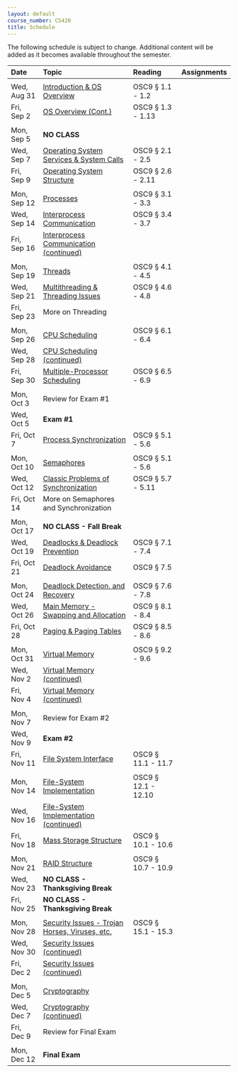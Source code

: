 ```yaml
---
layout: default
course_number: CS420
title: Schedule
---
```


The following schedule is subject to change.
Additional content will be added as it becomes available throughout the semester.

**Date**       |  **Topic**                                                                                        |  **Reading**          |  **Assignments**      
:--------------|:--------------------------------------------------------------------------------------------------|:----------------------|:----------------------
               |                                                                                                   |                       |
Wed, Aug 31    |  [Introduction & OS Overview](lectures/lecture1+2_introduction_and_os_architecture.pdf)           |  OSC9 § 1.1 - 1.2     |
Fri, Sep 2     |  [OS Overview (Cont.)](lectures/lecture1+2_introduction_and_os_architecture.pdf)                  |  OSC9 § 1.3 - 1.13    |
               |                                                                                                   |                       |
Mon, Sep 5     |  **NO CLASS**                                                                                     |                       |
Wed, Sep 7     |  [Operating System Services & System Calls](lectures/lecture3_services_and_system_calls.pdf)      |  OSC9 § 2.1 - 2.5     |            <!-- [Homework #1](homework/Homework_Assignment_1.txt) <br> Due 9/14 in class <br> -->
Fri, Sep 9     |  [Operating System Structure](lectures/lecture4_operating_system_structure.pdf)                   |  OSC9 § 2.6 - 2.11    |            <!-- [Lab #1](labs/lab01.html) <br> Due 9/?? by 11:59 PM -->
               |                                                                                                   |                       |
Mon, Sep 12    |  [Processes](lectures/lecture5_processes.pdf)                                                     |  OSC9 § 3.1 - 3.3     |            <!-- [Homework #2](homework/Homework_Assignment_2.txt) <br> Due 9/18 in class -->
Wed, Sep 14    |  [Interprocess Communication](lectures/lecture6a_interprocess_communication.pdf)                  |  OSC9 § 3.4 - 3.7     | 
Fri, Sep 16    |  [Interprocess Communication (continued)](lectures/lecture6b_client_server_communication.pdf)     |                       |            <!-- [Lab #2](labs/lab02.html) <br> Due 10/?? by 11:59 PM --> 
               |                                                                                                   |                       |
Mon, Sep 19    |  [Threads](lectures/lecture7_threads.pdf)                                                         |  OSC9 § 4.1 - 4.5     |            <!-- [Homework #3](homework/Homework_Assignment_3.txt) <br> Due 9/?? in class -->
Wed, Sep 21    |  [Multithreading & Threading Issues](lectures/lecture8_threading_issues.pdf)                      |  OSC9 § 4.6 - 4.8     |  
Fri, Sep 23    |  More on Threading                                                                                |                       |  
               |                                                                                                   |                       |
Mon, Sep 26    |  [CPU Scheduling](lectures/lecture9_cpu_scheduling.pdf)                                           |  OSC9 § 6.1 - 6.4     |
Wed, Sep 28    |  [CPU Scheduling (continued)](lectures/lecture9_cpu_scheduling.pdf)                               |                       |            <!-- [Homework #4](homework/Homework_Assignment_4.txt) <br> Due 10/? in class -->
Fri, Sep 30    |  [Multiple-Processor Scheduling](lectures/lecture10_multiprocessor_scheduling.pdf)                |  OSC9 § 6.5 - 6.9     |
               |                                                                                                   |                       |
Mon, Oct 3     |  Review for Exam #1                                                                               |                       |
Wed, Oct 5     |  **Exam #1**                                                                                      |                       |
Fri, Oct 7     |  [Process Synchronization](lectures/lecture11_process_synchronization.pdf)                        |  OSC9 § 5.1 - 5.6     |
               |                                                                                                   |                       |
Mon, Oct 10    |  [Semaphores](lectures/lecture11_process_synchronization.pdf)                                     |  OSC9 § 5.1 - 5.6     |
Wed, Oct 12    |  [Classic Problems of Synchronization](lectures/lecture12_classic_synchronization_problems.pdf)   |  OSC9 § 5.7 - 5.11    |            <!-- [Lab #3](labs/lab03.html) <br> Due 10/?? by 11:59 PM -->
Fri, Oct 14    |  More on Semaphores and Synchronization                                                           |                       |
               |                                                                                                   |                       |
Mon, Oct 17    |  **NO CLASS - Fall Break**                                                                        |                       |
Wed, Oct 19    |  [Deadlocks & Deadlock Prevention](lectures/lecture13+14+15_deadlock.pdf)                         |  OSC9 § 7.1 - 7.4     |            <!-- [Homework #5](homework/Homework_Assignment_5.txt) <br> Due 10/28 in class -->
Fri, Oct 21    |  [Deadlock Avoidance](lectures/lecture13+14+15_deadlock.pdf)                                      |  OSC9 § 7.5           |
               |                                                                                                   |                       |
Mon, Oct 24    |  [Deadlock Detection, and Recovery](lectures/lecture13+14+15_deadlock.pdf)                        |  OSC9 § 7.6 - 7.8     |
Wed, Oct 26    |  [Main Memory - Swapping and Allocation](lectures/lecture16_main_memory.pdf)                      |  OSC9 § 8.1 - 8.4     |
Fri, Oct 28    |  [Paging & Paging Tables](lectures/lecture17_paging_and_page_tables.pdf)                          |  OSC9 § 8.5 - 8.6     |            <!-- [Homework #6](homework/Homework_Assignment_6.txt) <br> Due 11/?? in class -->
               |                                                                                                   |                       |
Mon, Oct 31    |  [Virtual Memory](lectures/lecture18_virtual_memory.pdf)                                          |  OSC9 § 9.2 - 9.6     |  
Wed, Nov 2     |  [Virtual Memory (continued)](lectures/lecture18_virtual_memory.pdf)                              |                       |            <!-- [Homework #7](homework/Homework_Assignment_7.txt) <br> Due 11/?? in class -->
Fri, Nov 4     |  [Virtual Memory (continued)](lectures/lecture18_virtual_memory.pdf)                              |                       |
               |                                                                                                   |                       |
Mon, Nov 7     |  Review for Exam #2                                                                               |                       |
Wed, Nov 9     |  **Exam #2**                                                                                      |                       |
Fri, Nov 11    |  [File System Interface](lectures/lecture19+20_file_system_interface.pdf)                         |  OSC9 § 11.1 - 11.7   |
               |                                                                                                   |                       |
Mon, Nov 14    |  [File-System Implementation](lectures/lecture20+21_file_system_implementation.pdf)               |  OSC9 § 12.1 - 12.10  |
Wed, Nov 16    |  [File-System Implementation (continued)](lectures/lecture20+21_file_system_implementation.pdf)   |                       |
Fri, Nov 18    |  [Mass Storage Structure](lectures/lecture22_mass_storage_structure.pdf)                          |  OSC9 § 10.1 - 10.6   |
               |                                                                                                   |                       |
Mon, Nov 21    |  [RAID Structure](lectures/lecture23_RAID.pdf)                                                    |  OSC9 § 10.7 - 10.9   |            <!-- [Homework #8](homework/Homework_Assignment_8.txt) <br> Due 12/?? in class -->
Wed, Nov 23    |  **NO CLASS - Thanksgiving Break**                                                                |                       |
Fri, Nov 25    |  **NO CLASS - Thanksgiving Break**                                                                |                       |
               |                                                                                                   |                       |
Mon, Nov 28    |  [Security Issues - Trojan Horses, Viruses, etc.](lectures/lecture26_security_issues.pdf)         |  OSC9 § 15.1 - 15.3   |
Wed, Nov 30    |  [Security Issues (continued)](lectures/lecture26_security_issues.pdf)                            |                       |
Fri, Dec 2     |  [Security Issues (continued)](lectures/lecture26_security_issues.pdf)                            |                       |
               |                                                                                                   |                       |
Mon, Dec 5     |  [Cryptography](lectures/lecture27_cryptography.pdf)                                              |                       |
Wed, Dec 7     |  [Cryptography (continued)](lectures/lecture27_cryptography.pdf)                                  |                       |
Fri, Dec 9     |  Review for Final Exam                                                                            |                       |
               |                                                                                                   |                       |
Mon, Dec 12    |  **Final Exam**                                                                                   |                       |



<!--
For Fall 2015
[Homework #1](homework/Homework_Assignment_1.txt) <br> Due 9/12 in class
[Homework #2](homework/Homework_Assignment_2.txt) <br> Due 9/19 in class
[Homework #3](homework/Homework_Assignment_3.txt) <br> Due 9/26 in class
[Homework #4](homework/Homework_Assignment_4.txt)
[Homework #5](homework/Homework_Assignment_5.txt) <br> Due 10/24 in class
[Homework #6](homework/Homework_Assignment_6.txt) <br> Due 11/3 in class
[Homework #7](homework/Homework_Assignment_7.txt) <br> Due 11/? in class
[Homework #8](homework/Homework_Assignment_8.txt) <br> Due 11/24 in class

[Lab #1](labs/lab01.html) <br> Due 9/14 in class
[Lab #2](labs/lab02.html) <br> Due 9/26 by 11:59 PM
[Lab #3](labs/lab03.html) <br> Due 10/31 by 11:59 PM
-->

